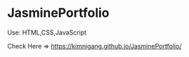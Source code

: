 # JasminePortfolio

Use: HTML,CSS,JavaScript

Check Here => https://kimnigang.github.io/JasminePortfolio/
